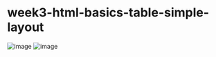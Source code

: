 # week3-html-basics-table-simple-layout

![image](https://user-images.githubusercontent.com/117738625/201795490-49e546b0-d254-4643-88c0-bc413a811a2b.png)
![image](https://user-images.githubusercontent.com/117738625/201795603-643a9524-004b-4cc4-95c5-418d1b35e568.png)
